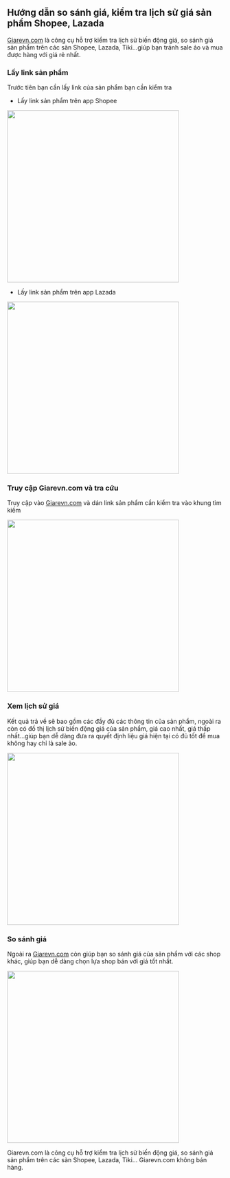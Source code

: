 ## Hướng dẫn so sánh giá, kiểm tra lịch sử giá sản phẩm Shopee, Lazada

[Giarevn.com](https://giarevn.com) là công cụ hỗ trợ kiểm tra lịch sử biến động giá, so sánh giá sản phẩm trên các sàn Shopee, Lazada, Tiki...giúp bạn tránh sale ảo và mua được hàng với giá rẻ nhất.

### Lấy link sản phẩm
Trước tiên bạn cần lấy link của sản phẩm bạn cần kiểm tra
- Lấy link sản phẩm trên app Shopee

<img src="https://github.com/Giarevn/.github/assets/162017481/40d76d92-258b-48d2-98c2-1769022760ec" width="400">

- Lấy link sản phẩm trên app Lazada

<img src="https://github.com/Giarevn/.github/assets/162017481/f33f668f-df6d-4ea4-bd09-8aea0fb8ef2f" width="400">

### Truy cập Giarevn.com và tra cứu
Truy cập vào [Giarevn.com](https://giarevn.com) và dán link sản phẩm cần kiểm tra vào khung tìm kiếm

<img src="https://github.com/Giarevn/.github/assets/162017481/11c5a9a7-71b7-49b1-af07-89aae45990db" width="400">

### Xem lịch sử giá
Kết quả trả về sẽ bao gồm các đầy đủ các thông tin của sản phẩm, ngoài ra còn có đồ thị lịch sử biến động giá của sản phẩm, giá cao nhất, giá thấp nhất...giúp bạn dễ dàng đưa ra quyết định liệu giá hiện tại có đủ tốt để mua không hay chỉ lả sale ảo.

<img src="https://github.com/Giarevn/.github/assets/162017481/854564eb-73d0-4b77-bb29-99d44fb6e763"  width="400">

### So sánh giá
Ngoài ra [Giarevn.com](https://giarevn.com) còn giúp bạn so sánh giá của sản phẩm với các shop khác, giúp bạn dễ dàng chọn lựa shop bán với giá tốt nhất.

<img src="https://github.com/Giarevn/.github/assets/162017481/6104a8c6-b118-4976-9e65-67b3c46d6554" width="400">

Giarevn.com là công cụ hỗ trợ kiểm tra lịch sử biến động giá, so sánh giá sản phẩm trên các sàn Shopee, Lazada, Tiki...
Giarevn.com không bán hàng.
